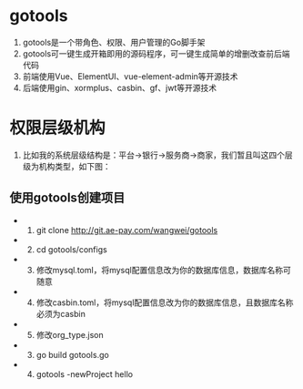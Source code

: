 # gotools
1. gotools是一个带角色、权限、用户管理的Go脚手架
2. gotools可一键生成开箱即用的源码程序，可一键生成简单的增删改查前后端代码
2. 前端使用Vue、ElementUI、vue-element-admin等开源技术
3. 后端使用gin、xormplus、casbin、gf、jwt等开源技术

# 权限层级机构
1. 比如我的系统层级结构是：平台->银行->服务商->商家，我们暂且叫这四个层级为机构类型，如下图：


## 使用gotools创建项目
* 1. git clone http://git.ae-pay.com/wangwei/gotools
* 2. cd gotools/configs
* 3. 修改mysql.toml，将mysql配置信息改为你的数据库信息，数据库名称可随意
* 4. 修改casbin.toml，将mysql配置信息改为你的数据库信息，且数据库名称必须为casbin
* 5. 修改org_type.json
* 3. go build gotools.go
* 4. gotools -newProject hello
